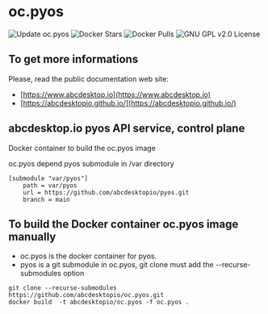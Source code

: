 # oc.pyos

![Update oc.pyos](https://github.com/abcdesktopio/oc.pyos/workflows/Update%20oc.pyos/badge.svg)
![Docker Stars](https://img.shields.io/docker/stars/abcdesktopio/oc.pyos.svg)
![Docker Pulls](https://img.shields.io/docker/pulls/abcdesktopio/oc.pyos.svg)
![GNU GPL v2.0 License](https://img.shields.io/github/license/abcdesktopio/oc.pyos.svg)


## To get more informations

Please, read the public documentation web site:
* [https://www.abcdesktop.io](https://www.abcdesktop.io)
* [https://abcdesktopio.github.io/](https://abcdesktopio.github.io/)

## abcdesktop.io pyos API service, control plane

Docker container to build the oc.pyos image

oc.pyos depend pyos submodule in /var directory 

```
[submodule "var/pyos"]
	path = var/pyos
	url = https://github.com/abcdesktopio/pyos.git
	branch = main
```

## To build the Docker container oc.pyos image manually

* oc.pyos is the docker container for pyos.
* pyos is a git submodule in oc.pyos, git clone must add the --recurse-submodules option

```
git clone --recurse-submodules https://github.com/abcdesktopio/oc.pyos.git
docker build  -t abcdesktopio/oc.pyos -f oc.pyos .
```

